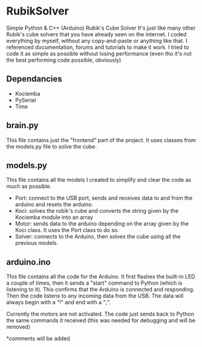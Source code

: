 # RubikSolver

Simple Python & C++ (Arduino) Rubik's Cube Solver
It's just like many other Rubik's cube solvers that you have already seen on the internet.
I coded everything by myself, without any copy-and-paste or anything like that.
I referenced documentation, forums and tutorials to make it work.
I tried to code it as simple as possible without losing performance (even tho it's not the best performing code possible, obviously)

## Dependancies
- Kociemba
- PySerial
- Time

## brain.py
This file contains just the "frontend" part of the project. It uses classes from the models.py file to solve the cube.

## models.py
This file contains all the models I created to simplify and clear the code as much as possible.

- Port: connect to the USB port, sends and receives data to and from the arduino and resets the arduino.
- Koci: solves the rubik's cube and converts the string given by the Kociemba module into an array
- Motor: sends data to the arduino depending on the array given by the Koci class. It uses the Port class to do so.
- Solver: connects to the Arduino, then solves the cube using all the previous models.

## arduino.ino
This file contains all the code for the Arduino.
It first flashes the built-in LED a couple of times, then it sends a "start" command to Python (which is listening to it). This confirms that the Arduino is connected and responding.
Then the code listens to any incoming data from the USB.
The data will always begin with a "!" and end with a ";".

Currently the motors are not activated. The code just sends back to Python the same commands it received (this was needed for debugging and will be removed)

*comments will be added
